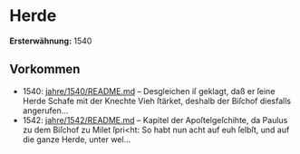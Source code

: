 # Herde

**Ersterwähnung:** 1540

## Vorkommen
- 1540: [jahre/1540/README.md](../jahre/1540/README.md) – Desgleichen iſ geklagt, daß er ſeine Herde Schafe
mit der Knechte Vieh ſtärket, deshalb der Biſchof diesfalls
angerufen...
- 1542: [jahre/1542/README.md](../jahre/1542/README.md) – Kapitel der Apoſtelgeſchihte, da
Paulus zu dem Biſchof zu Milet ſpri<ht: So habt nun
acht auf euh ſelbſt, und auf die ganze Herde, unter wel...
